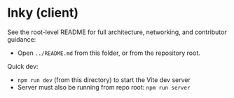 # Inky (client)

See the root-level README for full architecture, networking, and contributor guidance:

- Open `../README.md` from this folder, or from the repository root.

Quick dev:
- `npm run dev` (from this directory) to start the Vite dev server
- Server must also be running from repo root: `npm run server`
